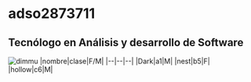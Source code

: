 # adso2873711
## Tecnólogo en Análisis y desarrollo de Software
![dimmu](https://steamuserimages-a.akamaihd.net/ugc/228949185002691027/C1E541C8FD1D6EE844F9E0AA766FF78637783A5F/?imw=5000&imh=5000&ima=fit&impolicy=Letterbox&imcolor=%23000000&letterbox=false)
|nombre|clase|F/M|
|--|--|--|
|Dark|a1|M|
|nest|b5|F|
|hollow|c6|M|
